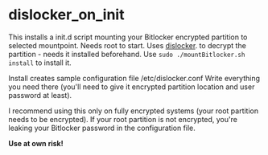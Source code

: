 # dislocker_on_init
This installs a init.d script mounting your Bitlocker encrypted partition to selected mountpoint.
Needs root to start.
Uses [dislocker](https://github.com/Aorimn/dislocker). to decrypt the partition - needs it installed beforehand.
Use `sudo ./mountBitlocker.sh install` to install it.

Install creates sample configuration file /etc/dislocker.conf
Write everything you need there (you'll need to give it encrypted partition location and user password at least).

I recommend using this only on fully encrypted systems (your root partition needs to be encrypted).
If your root partition is not encrypted, you're leaking your Bitlocker password in the configuration file.

**Use at own risk!**

